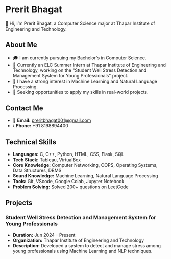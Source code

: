 # Prerit Bhagat

👋 Hi, I’m Prerit Bhagat, a Computer Science major at Thapar Institute of Engineering and Technology.

## About Me

- 🎓 I am currently pursuing my Bachelor's in Computer Science.
- 🔭 Currently an ELC Summer Intern at Thapar Institute of Engineering and Technology, working on the "Student Well Stress Detection and Management System for Young Professionals" project.
- 🌱 I have a strong interest in Machine Learning and Natural Language Processing.
- 💼 Seeking opportunities to apply my skills in real-world projects.

## Contact Me

- 📧 **Email:** preritbhagat001@gmail.com
- 📞 **Phone:** +91 8198894400

## Technical Skills

- **Languages:** C, C++, Python, HTML, CSS, Flask, SQL
- **Tech Stack:** Tableau, VirtualBox
- **Core Knowledge:** Computer Networking, OOPS, Operating Systems, Data Structures, DBMS
- **Sound Knowledge:** Machine Learning, Natural Language Processing
- **Tools:** Git, VScode, Google Colab, Jupyter Notebook
- **Problem Solving:** Solved 200+ questions on LeetCode

## Projects

### Student Well Stress Detection and Management System for Young Professionals

- **Duration:** Jun 2024 - Present
- **Organization:** Thapar Institute of Engineering and Technology
- **Description:** Developed a system to detect and manage stress among young professionals using Machine Learning and NLP techniques.

